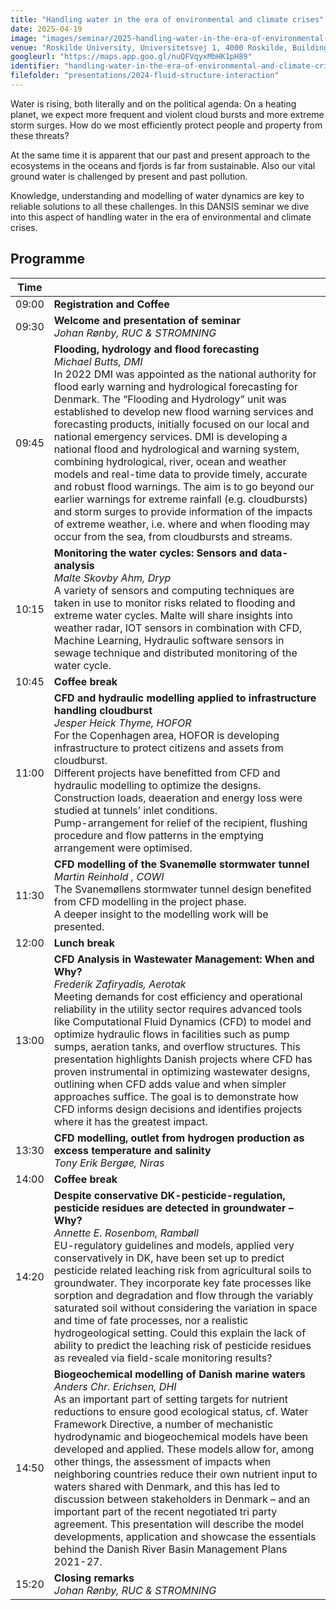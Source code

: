 ```yaml
---
title: "Handling water in the era of environmental and climate crises"
date: 2025-04-19
image: "images/seminar/2025-handling-water-in-the-era-of-environmental-and-climate-crises.jpg"
venue: "Roskilde University, Universitetsvej 1, 4000 Roskilde, Building 25, Room 25.2-035"
googleurl: "https://maps.app.goo.gl/nuQFVqyxMbHK1pH89"
identifier: "handling-water-in-the-era-of-environmental-and-climate-crises-billetter-1145861"
filefolder: "presentations/2024-fluid-structure-interaction"
---
```


Water is rising, both literally and on the political agenda: On a heating planet, we expect more frequent and violent cloud bursts and more extreme storm surges. How do we most efficiently protect people and property from these threats?

At the same time it is apparent that our past and present approach to the ecosystems in the oceans and fjords is far from sustainable. Also our vital ground water is challenged by present and past pollution.

Knowledge, understanding and modelling of water dynamics are key to reliable solutions to all these challenges. In this DANSIS seminar we dive into this aspect of handling water in the era of environmental and climate crises.

## Programme

| Time  |                        |
| ----- | ---------------------- |
|  09:00  | **Registration and Coffee** |
|  09:30  | **Welcome and presentation of seminar** <br> *Johan Rønby, RUC & STROMNING* |  |
|  09:45  | **Flooding, hydrology and flood forecasting** <br> *Michael Butts, DMI* <br> In 2022 DMI was appointed as the national authority for flood early warning and hydrological forecasting for Denmark. The “Flooding and Hydrology” unit was established to develop new flood warning services and forecasting products, initially focused on our local and national emergency services. DMI is developing a national flood and hydrological and warning system, combining hydrological, river, ocean and weather models and real-time data to provide timely, accurate and robust flood warnings. The aim is to go beyond our earlier warnings for extreme rainfall (e.g. cloudbursts) and storm surges to provide information of the impacts of extreme weather, i.e. where and when flooding may occur from the sea, from cloudbursts and streams. |
| 10:15 | **Monitoring the water cycles: Sensors and data-analysis** <br> *Malte Skovby Ahm, Dryp* <br> A variety of sensors and computing techniques are taken in use to monitor risks related to flooding and extreme water cycles. Malte will share insights into weather radar, IOT sensors in combination with CFD, Machine Learning, Hydraulic software sensors in sewage technique and distributed monitoring of the water cycle. |
| 10:45 | **Coffee break** |
| 11:00 | **CFD and hydraulic modelling applied to infrastructure handling cloudburst** <br> *Jesper Heick Thyme, HOFOR* <br> For the Copenhagen area, HOFOR is developing infrastructure to protect citizens and assets from cloudburst. <br> Different projects have benefitted from CFD and hydraulic modelling to optimize the designs. Construction loads, deaeration and energy loss were studied at tunnels’ inlet conditions. <br> Pump-arrangement for relief of the recipient, flushing procedure and flow patterns in the emptying arrangement were optimised. |
| 11:30 | **CFD modelling of the Svanemølle stormwater tunnel** <br> *Martin Reinhold , COWI* <br> The Svanemøllens stormwater tunnel design benefited from CFD modelling in the project phase.<br> A deeper insight to the modelling work will be presented. |
| 12:00 | **Lunch break** |
| 13:00 | **CFD Analysis in Wastewater Management: When and Why?** <br> *Frederik Zafiryadis, Aerotak* <br> Meeting demands for cost efficiency and operational reliability in the utility sector requires advanced tools like Computational Fluid Dynamics (CFD) to model and optimize hydraulic flows in facilities such as pump sumps, aeration tanks, and overflow structures. This presentation highlights Danish projects where CFD has proven instrumental in optimizing wastewater designs, outlining when CFD adds value and when simpler approaches suffice. The goal is to demonstrate how CFD informs design decisions and identifies projects where it has the greatest impact.  |
| 13:30 | **CFD modelling, outlet from hydrogen production as excess temperature and salinity**  <br> *Tony Erik Bergøe, Niras* <br> 
| 14:00 | **Coffee break** |
| 14:20 | **Despite conservative DK-pesticide-regulation, pesticide residues are detected in groundwater – Why?** <br> *Annette E. Rosenbom, Rambøll* <br> EU-regulatory guidelines and models, applied very conservatively in DK, have been set up to predict pesticide related leaching risk from agricultural soils to groundwater. They incorporate key fate processes like sorption and degradation and flow through the variably saturated soil without considering the variation in space and time of fate processes, nor a realistic hydrogeological setting. Could this explain the lack of ability to predict the leaching risk of pesticide residues as revealed via field-scale monitoring results? |
| 14:50 | **Biogeochemical modelling of Danish marine waters** <br> *Anders Chr. Erichsen, DHI* <br> As an important part of setting targets for nutrient reductions to ensure good ecological status, cf. Water Framework Directive, a number of mechanistic hydrodynamic and biogeochemical models have been developed and applied. These models allow for, among other things, the assessment of impacts when neighboring countries reduce their own nutrient input to waters shared with Denmark, and this has led to discussion between stakeholders in Denmark – and an important part of the recent negotiated tri party agreement. This presentation will describe the model developments, application and showcase the essentials behind the Danish River Basin Management Plans 2021-27.|
| 15:20 | **Closing remarks** <br> *Johan Rønby, RUC & STROMNING* | 
